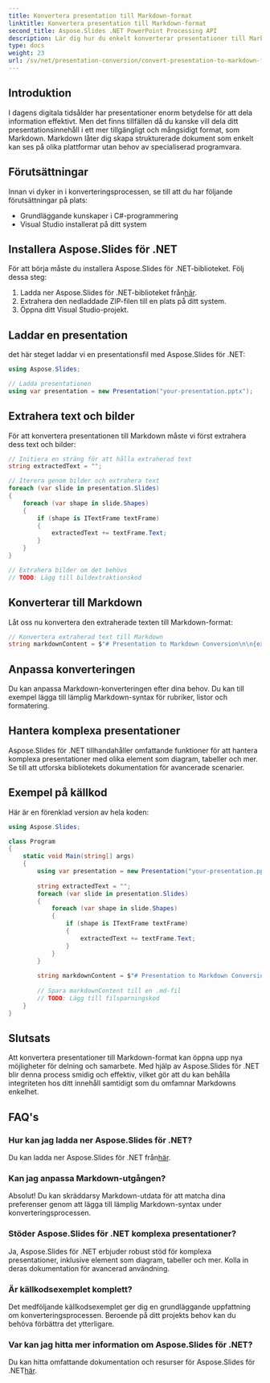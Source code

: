 ```yaml
---
title: Konvertera presentation till Markdown-format
linktitle: Konvertera presentation till Markdown-format
second_title: Aspose.Slides .NET PowerPoint Processing API
description: Lär dig hur du enkelt konverterar presentationer till Markdown med Aspose.Slides för .NET. Steg-för-steg guide med kodexempel.
type: docs
weight: 23
url: /sv/net/presentation-conversion/convert-presentation-to-markdown-format/
---
```


## Introduktion

I dagens digitala tidsålder har presentationer enorm betydelse för att dela information effektivt. Men det finns tillfällen då du kanske vill dela ditt presentationsinnehåll i ett mer tillgängligt och mångsidigt format, som Markdown. Markdown låter dig skapa strukturerade dokument som enkelt kan ses på olika plattformar utan behov av specialiserad programvara.

## Förutsättningar

Innan vi dyker in i konverteringsprocessen, se till att du har följande förutsättningar på plats:

- Grundläggande kunskaper i C#-programmering
- Visual Studio installerat på ditt system

## Installera Aspose.Slides för .NET

För att börja måste du installera Aspose.Slides för .NET-biblioteket. Följ dessa steg:

1.  Ladda ner Aspose.Slides för .NET-biblioteket från[här](https://releases.aspose.com/slides/net/).
2. Extrahera den nedladdade ZIP-filen till en plats på ditt system.
3. Öppna ditt Visual Studio-projekt.

## Laddar en presentation

det här steget laddar vi en presentationsfil med Aspose.Slides för .NET:

```csharp
using Aspose.Slides;

// Ladda presentationen
using var presentation = new Presentation("your-presentation.pptx");
```

## Extrahera text och bilder

För att konvertera presentationen till Markdown måste vi först extrahera dess text och bilder:

```csharp
// Initiera en sträng för att hålla extraherad text
string extractedText = "";

// Iterera genom bilder och extrahera text
foreach (var slide in presentation.Slides)
{
    foreach (var shape in slide.Shapes)
    {
        if (shape is ITextFrame textFrame)
        {
            extractedText += textFrame.Text;
        }
    }
}

// Extrahera bilder om det behövs
// TODO: Lägg till bildextraktionskod
```

## Konverterar till Markdown

Låt oss nu konvertera den extraherade texten till Markdown-format:

```csharp
// Konvertera extraherad text till Markdown
string markdownContent = $"# Presentation to Markdown Conversion\n\n{extractedText}";
```

## Anpassa konverteringen

Du kan anpassa Markdown-konverteringen efter dina behov. Du kan till exempel lägga till lämplig Markdown-syntax för rubriker, listor och formatering.

## Hantera komplexa presentationer

Aspose.Slides för .NET tillhandahåller omfattande funktioner för att hantera komplexa presentationer med olika element som diagram, tabeller och mer. Se till att utforska bibliotekets dokumentation för avancerade scenarier.

## Exempel på källkod

Här är en förenklad version av hela koden:

```csharp
using Aspose.Slides;

class Program
{
    static void Main(string[] args)
    {
        using var presentation = new Presentation("your-presentation.pptx");
        
        string extractedText = "";
        foreach (var slide in presentation.Slides)
        {
            foreach (var shape in slide.Shapes)
            {
                if (shape is ITextFrame textFrame)
                {
                    extractedText += textFrame.Text;
                }
            }
        }
        
        string markdownContent = $"# Presentation to Markdown Conversion\n\n{extractedText}";
        
        // Spara markdownContent till en .md-fil
        // TODO: Lägg till filsparningskod
    }
}
```

## Slutsats

Att konvertera presentationer till Markdown-format kan öppna upp nya möjligheter för delning och samarbete. Med hjälp av Aspose.Slides för .NET blir denna process smidig och effektiv, vilket gör att du kan behålla integriteten hos ditt innehåll samtidigt som du omfamnar Markdowns enkelhet.

## FAQ's

### Hur kan jag ladda ner Aspose.Slides för .NET?

 Du kan ladda ner Aspose.Slides för .NET från[här](https://releases.aspose.com/slides/net/).

### Kan jag anpassa Markdown-utgången?

Absolut! Du kan skräddarsy Markdown-utdata för att matcha dina preferenser genom att lägga till lämplig Markdown-syntax under konverteringsprocessen.

### Stöder Aspose.Slides för .NET komplexa presentationer?

Ja, Aspose.Slides för .NET erbjuder robust stöd för komplexa presentationer, inklusive element som diagram, tabeller och mer. Kolla in deras dokumentation för avancerad användning.

### Är källkodsexemplet komplett?

Det medföljande källkodsexemplet ger dig en grundläggande uppfattning om konverteringsprocessen. Beroende på ditt projekts behov kan du behöva förbättra det ytterligare.

### Var kan jag hitta mer information om Aspose.Slides för .NET?

 Du kan hitta omfattande dokumentation och resurser för Aspose.Slides för .NET[här](https://reference.aspose.com/slides/net).